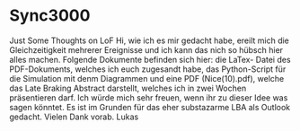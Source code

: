 # Sync3000
Just Some Thoughts on LoF
Hi, wie ich es mir gedacht habe, ereilt mich die Gleichzeitigkeit mehrerer Ereignisse und ich kann das nich so hübsch hier alles machen. Folgende Dokumente befinden sich hier: die LaTex- Datei des PDF-Dokuments, welches ich euch zugesandt habe, das Python-Script für die Simulation mit denm Diagrammen und eine PDF (Nice(10).pdf), welche das Late Braking Abstract darstellt, welches ich in zwei Wochen präsentieren darf. Ich würde mich sehr freuen, wenn ihr zu dieser Idee was sagen könntet. Es ist im Grunden für das eher substazarme LBA als Outlook gedacht. Vielen Dank vorab.
Lukas
